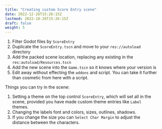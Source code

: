 ```yaml
---
title: "Creating custom Score Entry scene"
date: 2022-12-26T15:26:15Z
lastmod: 2022-10-26T15:26:15Z
draft: false
weight: 5
---
```


1. Filter Godot files by `ScoreEntry`
2. Duplicate the `ScoreEntry.tscn` and move to your `res://autoload` directory
3. Add the packed scene location, replacing any existing in the `res:autoload/Resources.tscn`
4. Add the new scene into the `Game.tscn` so it knows where your version is
5. Edit away without effecting the `addons` and script. You can take it further than cosmetic from here with a script.

Things you can try in the scene:

1. Setting a theme on the top control `ScoreEntry`, which will set all in the scene, provided you have made custom theme entries like `Label` themes.
2. Changing the labels font and colors, sizes, outlines, shadows.
3. If you change the size you can `Select Char Margin` to adjust the distance between the characters.